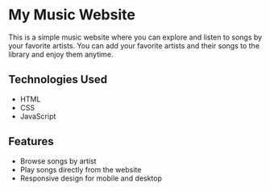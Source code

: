 
# My Music Website

This is a simple music website where you can explore and listen to songs by your favorite artists. You can add your favorite artists and their songs to the library and enjoy them anytime.

## Technologies Used
- HTML
- CSS
- JavaScript

## Features
- Browse songs by artist
- Play songs directly from the website
- Responsive design for mobile and desktop
